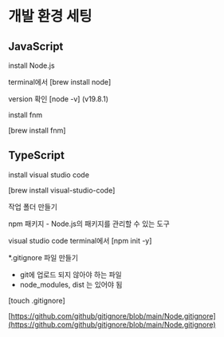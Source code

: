 # 개발 환경 세팅

## JavaScript

install Node.js

terminal에서 \[brew install node]&#x20;

version 확인 \[node -v] (v19.8.1)



install fnm

\[brew install fnm]



## TypeScript

install visual studio code

\[brew install visual-studio-code]



작업 폴더 만들기



npm 패키지 - Node.js의 패키지를 관리할 수 있는 도구

visual studio code terminal에서 \[npm init -y]





\*.gitignore 파일 만들기

* git에 업로드 되지 않아야 하는 파일
* node\_modules, dist 는 있어야 됨

\[touch .gitignore]

[https://github.com/github/gitignore/blob/main/Node.gitignore](https://github.com/github/gitignore/blob/main/Node.gitignore)
